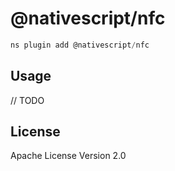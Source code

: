 # @nativescript/nfc

```javascript
ns plugin add @nativescript/nfc
```

## Usage

// TODO

## License

Apache License Version 2.0
